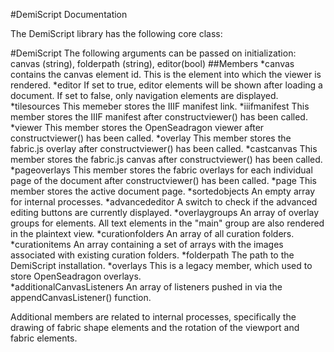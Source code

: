 #DemiScript Documentation

The DemiScript library has the following core class:

#DemiScript
The following arguments can be passed on initialization: canvas (string), folderpath (string), editor(bool)
##Members
*canvas
  contains the canvas element id. This is the element into which the viewer is rendered.
*editor
  If set to true, editor elements will be shown after loading a document. If set to false, only navigation elements are displayed.
*tilesources
  This memeber stores the IIIF manifest link.
*iiifmanifest
  This member stores the IIIF manifest after constructviewer() has been called.
*viewer
  This member stores the OpenSeadragon viewer after constructviewer() has been called.
*overlay
  This member stores the fabric.js overlay after constructviewer() has been called.
*castcanvas
  This member stores the fabric.js canvas after constructviewer() has been called.
*pageoverlays
  This member stores the fabric overlays for each individual page of the document after constructviewer() has been called.
*page
  This member stores the active document page.
*sortedobjects
  An empty array for internal processes.
*advancededitor
  A switch to check if the advanced editing buttons are currently displayed.
*overlaygroups
  An array of overlay groups for elements. All text elements in the "main" group are also rendered in the plaintext view.
*curationfolders
  An array of all curation folders.
*curationitems
  An array containing a set of arrays with the images associated with existing curation folders.
*folderpath
  The path to the DemiScript installation.
*overlays
  This is a legacy member, which used to store OpenSeadragon overlays.  
*additionalCanvasListeners
  An array of listeners pushed in via the appendCanvasListener() function.
  
Additional members are related to internal processes, specifically the drawing of fabric shape elements and the rotation of the viewport and fabric elements.
 
  


